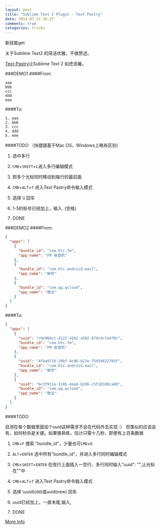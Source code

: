 ```yaml
---
layout: post
title: "Sublime Text 2 Plugin - Text Pastry"
date: 2014-07-12 16:27
comments: true
categories: tricks
---
```

新技能get

关于Sublime Text2 的简洁优雅，不做赘述。

[Text-Pastry](https://github.com/duydao/Text-Pastry)让Sublime Text 2 如虎添翼。

###DEMO1
####From:
```
aaa
bbb
ccc
ddd
eee
```
####To:
```
1. aaa
2. bbb
3. ccc
4. ddd
5. eee
```
####TODO
（快捷键基于Mac OS，Windows上略有区别）

1. 选中多行

2. `CMD`+`SHIFT`+`L`进入多行编辑模式

3. 把多个光标同时移动到每行的最前面

4. `CMD`+`ALT`+`T`  进入Text Pastry命令输入模式

5. 选择 \i 回车

6. 1-5的标号已经加上，输入. (空格)

7. DONE



###DEMO2
####From:
```json
{
  "apps": [
    { 
      "bundle_id": "com.htc.fm",
      "app_name": "FM 收音机"
    },
    {
      "bundle_id": "com.htc.android.mail",
      "app_name": "邮件"
    },
    {
      "bundle_id": "com.qq.qcloud",
      "app_name": "微云"
    }
  ]
}
```
####To:
```json
{
  "apps": [
    { 
      "uuid": "c9e968cc-d122-4162-a502-874cdcfa470c",
      "bundle_id": "com.htc.fm",
      "app_name": "FM 收音机"
    },
    { 
      "uuid": "4fba9716-29bf-4c06-b22e-75d59622703f",
      "bundle_id": "com.htc.android.mail",
      "app_name": "邮件"
    },
    { 
      "uuid": "6c3f911a-318b-4aad-82d6-c5f183d8ca00",
      "bundle_id": "com.qq.qcloud",
      "app_name": "微云"
    }
  ]
}
```
####TODO

目测在每个数据里面加个uuid这种需求不会在代码外去实现 :）
但类似的应该会有，如何秒杀是关键。如果够熟练，估计只需十几秒，即使有上百条数据

1. `CMD`+`F` 搜索 "bundle_id"，少量也可`CMD`+`D`

2. `ALT`+`ENTER` 选中所有”bundle_id“，并进入多行同时编辑模式

3. `CMD`+`SHIFT`+`ENTER` 在改行上面插入一空行，多行同时输入"uuid": "",让光标在""中

4. `CMD`+`ALT`+`T`  进入Text Pastry命令输入模式

5. 选择 \uuid(old)或uuid(new) 回车

6. uuid已经加上，一直末尾,输入,

7. DONE




[More Info](https://github.com/duydao/Text-Pastry#readme)

